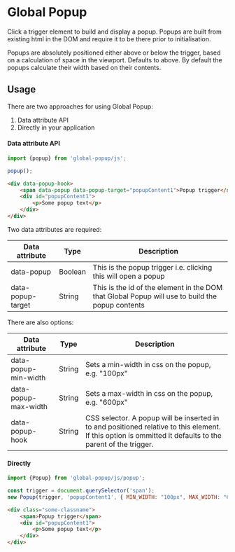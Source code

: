 # Global Popup

Click a trigger element to build and display a popup. Popups are built from existing html in the DOM and require it to be there prior to initialisation.

Popups are absolutely positioned either above or below the trigger, based on a calculation of space in the viewport. Defaults to above. By default the popups calculate their width based on their contents.

## Usage
There are two approaches for using Global Popup:
1. Data attribute API
2. Directly in your application

#### Data attribute API

```javascript
import {popup} from 'global-popup/js';

popup();
```

```html
<div data-popup-hook>
    <span data-popup data-popup-target="popupContent1">Popup trigger</span>
    <div id="popupContent1">
        <p>Some popup text</p>
    </div>
</div>

```

Two data attributes are required:

| Data attribute     | Type    | Description |
|--------------------|---------|-------------|
| data-popup         | Boolean | This is the popup trigger i.e. clicking this will open a popup |
| data-popup-target  | String  | This is the id of the element in the DOM that Global Popup will use to build the popup contents |

There are also options:

| Data attribute        | Type    | Description |
|-----------------------|---------|-------------|
| data-popup-min-width  | String  | Sets a min-width in css on the popup, e.g. "100px" |
| data-popup-max-width  | String  | Sets a max-width in css on the popup, e.g. "600px" |
| data-popup-hook       | String  | CSS selector. A popup will be inserted in to and positioned relative to this element. If this option is ommitted it defaults to the parent of the trigger. |

#### Directly

```javascript
import {Popup} from 'global-popup/js/popup';

const trigger = document.querySelector('span');
new Popup(trigger, 'popupContent1', { MIN_WIDTH: "100px", MAX_WIDTH: "600px", HOOK: ".some-classname" });
```

```html
<div class="some-classname">
    <span>Popup trigger</span>
    <div id="popupContent1">
        <p>Some popup text</p>
    </div>
</div>			
```
